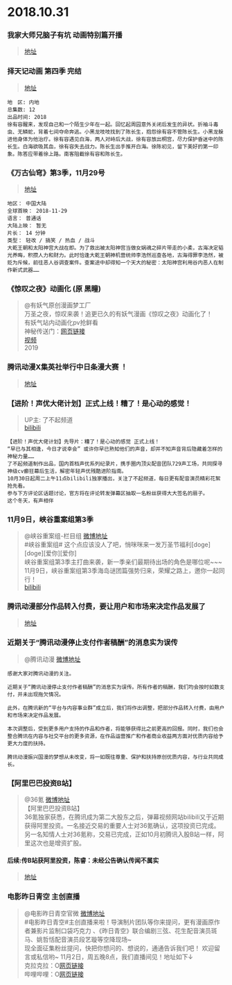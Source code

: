# 2018.10.31


### 我家大师兄脑子有坑 动画特别篇开播
>[地址](https://www.bilibili.com/bangumi/play/ep253941)  


### 择天记动画 第四季 完结
>[地址](http://v.qq.com/detail/y/yxui695p6qx2ve9.html) 

``` 
地　区: 内地
总集数: 12
出品时间: 2018 
徐有容醒来，发现自己和一个陌生少年在一起。回忆起周园意外关闭后发生的异状。折袖斗毒虫、无鳞蛇，背着七间夺命奔逃。小黑龙吱吱找到了陈长生，抱怨徐有容不管陈长生。小黑龙躲进他身体为他治疗。徐有容遇见白海，两人对峙后大战，徐有容放出桐宫，尽力保护昏迷中的陈长生。白海欲吸其血，徐有容失去战力。陈长生出手推开白海。徐陈初见，留下美好的第一印象。陈答应带着徐上路。南客阻截徐有容和陈长生。
```

### 《万古仙穹》第3季，11月29号 ​​​​ 
>[地址](http://www.iqiyi.com/lib/m_218940214.html)  
``` 
地区： 中国大陆 
全球首映： 2018-11-29 
语言： 普通话 
大陆上映： 暂无 
片长： 14 分钟 
类型： 轻改 / 搞笑 / 热血 / 战斗 
大乾王朝和太阳神宫大战在即。为了救出被太阳神宫当做女娲魂之碎片带走的小柔，古海决定韬光养晦，积攒人力和财力。此时恰逢大乾王朝神机营统帅李浩然巡查各地，古海得罪李浩然，被贬为斥候，前往恶人谷调查案件。查案途中却得知一个天大的秘密：太阳神宫利用谷内恶人在制作新式武器……
```

### 《惊叹之夜》动画化 (原 黑瞳)
> @有妖气原创漫画梦工厂  
>万圣之夜，惊叹来袭！追更已久的有妖气漫画《惊叹之夜》动画化了！  
>有妖气站内动画化pv抢鲜看  
>神秘传送门：[网页链接](http://www.u17.com/z/zt/2018_jtzy_m/index.html) ​​​​  
>[视频](https://v.youku.com/v_show/id_XMzg5NDkyMjgwMA==.html?spm=a1z3jc.11711052.0.0&isextonly=1)  
> 2019  


### 腾讯动漫X集英社举行中日条漫大赛 ！
>[地址](https://m.ac.qq.com/event/zrtm201810/index.html?_rs_=7149509992398126%23&from=groupmessage&isappinstalled=0)  


### 【进阶！声优大佬计划】正式上线！糟了！是心动的感觉！ 
>UP主: 了不起频道  
> [bilibili](https://www.bilibili.com/video/av34895725)   
```
【进阶！声优大佬计划】先导片：糟了！是心动的感觉 正式上线！ 
“早已与其相逢，今日才说幸会” 或许你早已熟知他们的声音，却并不知声音背后隐藏着怎样的神秘力量…… 
了不起频道制作出品，国内首档声优系列纪录片，携手圈内顶尖配音团队729声工场，共同探寻神级cv癫狂幕后生活，解密年轻声优残酷进阶指南。 
10月30日起周二上午11点bilibili独家播出，关注了不起频道，每日更有配音演员精彩花絮抢先看。
参与下方评论区话题讨论，官方将在评论转发弹幕区抽取一名粉丝获得大大签名的扇子。 
这个冬天，有声相伴
``` 

### 11月9日，峡谷重案组第3季
> @峡谷重案组-栏目组  [微博地址](https://weibo.com/6280864239/H0piQp4pB)  
>#峡谷重案组# 这个点应该没人了吧，悄咪咪来一发万圣节福利[doge][doge][爱你][爱你]  
>峡谷重案组第3季主打曲来袭，新一季亲们最期待出场的角色是哪位呢~~~  
>11月9日，峡谷重案组第3季海岛谜团篇强势归来，荣耀之路上，邀你一起同行！  
>[bilibili](https://www.bilibili.com/video/av34961121)   


### 腾讯动漫部分作品转入付费，要让用户和市场来决定作品发展了 
>[地址](https://mp.weixin.qq.com/s?__biz=MzA3NjM4MDM2Mg==&mid=2651732916&idx=1&sn=3ce0340abf2d7e5214440126cb93b313&chksm=8498ba11b3ef3307d06e13e273050c9d0a8a7c2422d0ce73d1345b35736cca1636c3c005152d&mpshare=1&scene=23&srcid=#rd)  


###  近期关于“腾讯动漫停止支付作者稿酬”的消息实为误传  
> @腾讯动漫  [微博地址](https://weibo.com/5203786516/H0xaPvP9S)  
```
感谢大家对腾讯动漫的关注。
 
近期关于“腾讯动漫停止支付作者稿酬”的消息实为误传。所有作者的稿酬，我们均会按时如数支付，并未出现拖欠情况。
 
此外，在腾讯新的“平台与内容事业群”成立后，我们将作出调整，把部分作品转入付费，由用户和市场来决定作品发展。
 
本次调整后，受到更多用户支持的作品和作者，将能够获得比之前更高的回报。同时，我们也会整合腾讯在内容与社交平台的更多资源，在作品运营推广和作者商业收益两方面对优质内容给予更大力度的扶持。
 
腾讯动漫振兴国漫的梦想从未改变，将一如既往尊重、保护和扶持原创优质内容，与行业共同成长。
```

### 【阿里巴巴投资B站】
> @36氪  [微博地址](https://weibo.com/1750070171/H0xQerkU8)  
>【阿里巴巴投资B站】  
>36氪独家获悉，在腾讯成为第二大股东之后，弹幕视频网站bilibili又于近期获得阿里投资。一名接近交易的重要人士对36氪确认，这项投资已完成。另一名知情人士对36氪称，交易已完成，正如10月初腾讯入股B站一样，阿里这次也是增资扩股。   ​​​​

#### 后续:传B站获阿里投资，陈睿：未经公告确认传闻不属实 
>[地址](https://mp.weixin.qq.com/s/WR8JOfH6mVFcEPOue7OMxA )  



###  电影昨日青空 主创直播
>@电影昨日青空官微  [微博地址](https://weibo.com/5021665611/H0x9yjuzB)  
>#电影昨日青空#主创直播来啦！导演制片团队等你来提问，更有漫画原作者兼影片监制口袋巧克力 、《昨日青空》联合编剧三弦、花生配音演员斑马、姚哲恬配音演员段艺璇等空降现场~  
>现全面征集粉丝提问，快把你想问的、想说的，通通告诉我们吧！ 欢迎留言或私信哟~
>11月2日，周五晚8点，我们直播间见！地址如下↓  
>克拉克拉：O[网页链接](http://www.hongdoufm.com/room/1197022946330148907?share_tpye=living_room&fr=2)  
>哔哩哔哩：O[网页链接](https://live.bilibili.com/738666)  